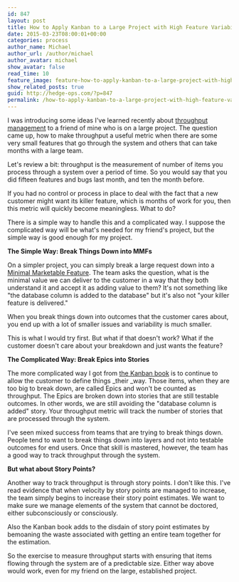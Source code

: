 ```yaml
---
id: 847
layout: post
title: How to Apply Kanban to a Large Project with High Feature Variability
date: 2015-03-23T08:00:01+00:00
categories: process
author_name: Michael
author_url: /author/michael
author_avatar: michael
show_avatar: false
read_time: 10
feature_image: feature-how-to-apply-kanban-to-a-large-project-with-high-feature-variability 
show_related_posts: true 
guid: http://hedge-ops.com/?p=847
permalink: /how-to-apply-kanban-to-a-large-project-with-high-feature-variability/
---
```

I was introducing some ideas I've learned recently about [throughput management](/initial-tracked-metrics-for-kanban-adoption/) to a friend of mine who is on a large project. The question came up, how to make throughput a useful metric when there are some very small features that go through the system and others that can take months with a large team.

Let's review a bit: throughput is the measurement of number of items you process through a system over a period of time. So you would say that you did fifteen features and bugs last month, and ten the month before.

If you had no control or process in place to deal with the fact that a new customer might want its killer feature, which is months of work for you, then this metric will quickly become meaningless. What to do?

There is a simple way to handle this and a complicated way. I suppose the complicated way will be what's needed for my friend's project, but the simple way is good enough for my project.<!--more-->

**The Simple Way: Break Things Down into MMFs**

On a simpler project, you can simply break a large request down into a [Minimal Marketable Feature](http://www.netobjectives.com/minimum-marketable-features-mmfs-explained). The team asks the question, what is the minimal value we can deliver to the customer in a way that they both understand it and accept it as adding value to them? It's not something like "the database column is added to the database" but it's also not "your killer feature is delivered."

When you break things down into outcomes that the customer cares about, you end up with a lot of smaller issues and variability is much smaller.

This is what I would try first. But what if that doesn't work? What if the customer doesn't care about your breakdown and just wants the feature?

**The Complicated Way: Break Epics into Stories**

The more complicated way I got from [the Kanban book](http://amzn.to/1GgXlcU) is to continue to allow the customer to define things _their _way. Those items, when they are too big to break down, are called Epics and won't be counted as throughput. The Epics are broken down into stories that are still testable outcomes. In other words, we are still avoiding the "database column is added" story. Your throughput metric will track the number of stories that are processed through the system.

I've seen mixed success from teams that are trying to break things down. People tend to want to break things down into layers and not into testable outcomes for end users. Once that skill is mastered, however, the team has a good way to track throughput through the system.

**But what about Story Points?**

Another way to track throughput is through story points. I don't like this. I've read evidence that when velocity by story points are managed to increase, the team simply begins to increase their story point estimates. We want to make sure we manage elements of the system that cannot be doctored, either subconsciously or consciously.

Also the Kanban book adds to the disdain of story point estimates by bemoaning the waste associated with getting an entire team together for the estimation.

So the exercise to measure throughput starts with ensuring that items flowing through the system are of a predictable size. Either way above would work, even for my friend on the large, established project.